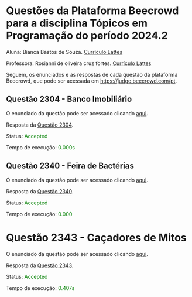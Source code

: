 # Questões da Plataforma Beecrowd para a disciplina Tópicos em Programação do período 2024.2

Aluna: Bianca Bastos de Souza. [Currículo Lattes](https://lattes.cnpq.br/5795150769698867)

Professora: Rosianni de oliveira cruz fortes. [Currículo Lattes](http://lattes.cnpq.br/0839265093321881)

Seguem, os enunciados e as respostas de cada questão da plataforma Beecrowd, que pode ser acessada em https://judge.beecrowd.com/pt.


## Questão 2304 - Banco Imobiliário

O enunciado da questão pode ser acessado clicando [aqui](https://judge.beecrowd.com/pt/problems/view/2304).

Resposta da [Questão 2304](./2304.cpp).

Status: <span style="color:green">Accepted</span>

Tempo de execução: <span style="color:green">0.000s</span>


## Questão 2340 - Feira de Bactérias

O enunciado da questão pode ser acessado clicando [aqui](https://judge.beecrowd.com/pt/problems/view/2340).

Resposta da [Questão 2340](./2340.cpp).

Status: <span style="color:green">Accepted</span>

Tempo de execução: <span style="color:green">0.000</span>


# Questão 2343 - Caçadores de Mitos

O enunciado da questão pode ser acessado clicando [aqui](https://judge.beecrowd.com/pt/problems/view/2343).

Resposta da [Questão 2343](./2343.cpp).

Status: <span style="color:green">Accepted</span>

Tempo de execução: <span style="color:green">0.407s</span>




